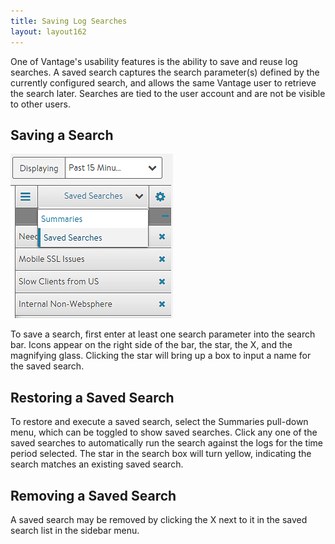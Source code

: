 ```yaml
---
title: Saving Log Searches
layout: layout162
---
```

One of Vantage's usability features is the ability to save and reuse log searches. A saved search captures the search parameter(s) defined by the currently configured search, and allows the same Vantage user to retrieve the search later. Searches are tied to the user account and are not be visible to other users.

## Saving a Search

<img class="size-full wp-image-443 alignright" src="img/SaveSearch.png" alt="SaveSearch" width="260" height="263">

To save a search, first enter at least one search parameter into the search bar. Icons appear on the right side of the bar, the star, the X, and the magnifying glass. Clicking the star will bring up a box to input a name for the saved search.  

## Restoring a Saved Search

To restore and execute a saved search, select the Summaries pull-down menu, which can be toggled to show saved searches. Click any one of the saved searches to automatically run the search against the logs for the time period selected. The star in the search box will turn yellow, indicating the search matches an existing saved search.

## Removing a Saved Search

A saved search may be removed by clicking the X next to it in the saved search list in the sidebar menu.  
